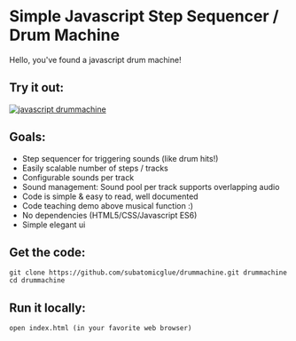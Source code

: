 # Simple Javascript Step Sequencer / Drum Machine

Hello, you've found a javascript drum machine!

## Try it out:
[ ![javascript drummachine](drummachine.png) ](http://htmlpreview.github.io/?https://raw.githubusercontent.com/subatomicglue/drummachine/master/index.html)

## Goals:
 - Step sequencer for triggering sounds (like drum hits!)
 - Easily scalable number of steps / tracks
 - Configurable sounds per track
 - Sound management: Sound pool per track supports overlapping audio
 - Code is simple & easy to read, well documented
 - Code teaching demo above musical function :)
 - No dependencies (HTML5/CSS/Javascript ES6)
 - Simple elegant ui

## Get the code:
```
git clone https://github.com/subatomicglue/drummachine.git drummachine
cd drummachine
```

## Run it locally:
```
open index.html (in your favorite web browser)
```



